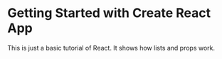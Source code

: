 # Getting Started with Create React App

This is just a basic tutorial of React. It shows how lists and props work. 
